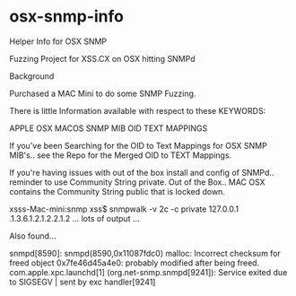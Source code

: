 # osx-snmp-info
Helper Info for OSX SNMP


Fuzzing Project for XSS.CX on OSX hitting SNMPd 

Background

Purchased a MAC Mini to do some SNMP Fuzzing.

There is little Information available with respect to these KEYWORDS:

APPLE OSX MACOS SNMP MIB OID TEXT MAPPINGS

If you've been Searching for the OID to Text Mappings for OSX SNMP MIB's.. see the Repo for the Merged OID to TEXT Mappings.

If you're having issues with out of the box install and config of SNMPd.. reminder to use Community String private. Out of the Box.. MAC OSX contains the Community String public that is locked down.

xsss-Mac-mini:snmp xss$ snmpwalk -v 2c -c private 127.0.0.1 .1.3.6.1.2.1.2.2.1.2
...
lots of output
...

Also found...

snmpd[8590]: snmpd(8590,0x11087fdc0) malloc: Incorrect checksum for freed object 0x7fe46d45a4e0: probably modified after being freed.
com.apple.xpc.launchd[1] (org.net-snmp.snmpd[9241]): Service exited due to SIGSEGV | sent by exc handler[9241]




